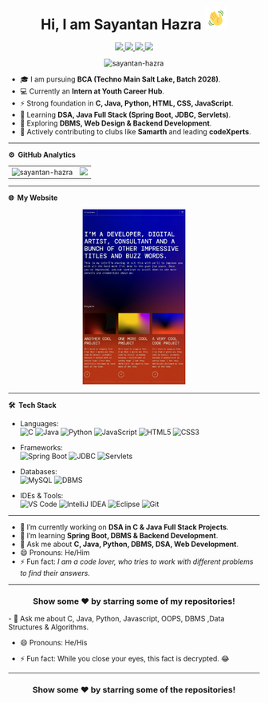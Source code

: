 <!--![](https://raw.githubusercontent.com/sayantan-hazra/sayantan-hazra/refs/heads/main/Assets/Sayantan%20Hazra_20250925_092541_0000.png)-->
<p align="center"> 
  <h1 align="center"> Hi, I am Sayantan Hazra <img src="https://raw.githubusercontent.com/sayantan-hazra/sayantan-hazra/refs/heads/main/Assets/wave.gif" 
         alt="Waving hand animated gif"
         height="45"
         width="45" /></h1> 
</p>

<p align="center">
<a href="https://www.linkedin.com/in/hazra-sayantan"><img src="https://img.shields.io/badge/LinkedIn-0077B5?style=for-the-badge&logo=linkedin&logoColor=white"/> </a>
<a href="https://sayantanhazra.com"><img src="https://img.shields.io/badge/Website-000000?style=for-the-badge&logo=vercel&logoColor=white"/> </a>
<a href="https://x.com/sayantan_hazra_"><img src="https://img.shields.io/badge/Twitter-1DA1F2?style=for-the-badge&logo=twitter&logoColor=white"/> </a>
<a href="mailto:sayantanhazra@outlook.com"><img src="https://img.shields.io/badge/Email-005FF9?style=for-the-badge&logo=gmail&logoColor=white"/> </a>
</p>

<p align="center"> <img src="https://komarev.com/ghpvc/?username=sayantan-hazra&label=Profile%20Visits&color=blue&style=plastic" alt="sayantan-hazra" /> </p>

* 🎓 I am pursuing **BCA (Techno Main Salt Lake, Batch 2028)**.  
* 💻 Currently an **Intern at Youth Career Hub**.  
* ⚡ Strong foundation in **C, Java, Python, HTML, CSS, JavaScript**.  
* 🚀 Learning **DSA, Java Full Stack (Spring Boot, JDBC, Servlets)**.  
* 🌱 Exploring **DBMS, Web Design & Backend Development**.  
* 🎨 Actively contributing to clubs like **Samarth** and leading **codeXperts**.  

***

**⚙️ &nbsp;GitHub Analytics**  
<table style="width:100%">
  <tr>
    <td> <img src="https://github-readme-stats.vercel.app/api?username=sayantan-hazra&show_icons=true&theme=dark&locale=en&hide_border=true" alt="sayantan-hazra" /></td>
    <td><img src="https://github-readme-stats.vercel.app/api/top-langs/?username=sayantan-hazra&theme=dark&hide_border=true&layout=compact"></td>
  </tr>
</table>

***

**🌐 &nbsp;My Website**  

<p align="center">
  <a href="https://sayantanhazra.com">
    <img src="https://raw.githubusercontent.com/sayantan-hazra/sayantan-hazra/refs/heads/main/Assets/Website.jpg" alt="sayantanhazra.com" height="350"/>
  </a>
</p>

***

**🛠 &nbsp;Tech Stack**

- Languages: &nbsp;  
  ![C](https://img.shields.io/badge/-C-333333?style=flat&logo=c&logoColor=00599C)
  ![Java](https://img.shields.io/badge/-Java-333333?style=flat&logo=openjdk&logoColor=007396)
  ![Python](https://img.shields.io/badge/-Python-333333?style=flat&logo=python)
  ![JavaScript](https://img.shields.io/badge/-JavaScript-333333?style=flat&logo=javascript)
  ![HTML5](https://img.shields.io/badge/-HTML5-333333?style=flat&logo=html5)
  ![CSS3](https://img.shields.io/badge/-CSS3-333333?style=flat&logo=css3)

- Frameworks: &nbsp;  
  ![Spring Boot](https://img.shields.io/badge/-SpringBoot-333333?style=flat&logo=springboot)
  ![JDBC](https://img.shields.io/badge/-JDBC-333333?style=flat&logo=java)
  ![Servlets](https://img.shields.io/badge/-Servlets-333333?style=flat&logo=java)

- Databases: &nbsp;  
  ![MySQL](https://img.shields.io/badge/-MySQL-333333?style=flat&logo=mysql)
  ![DBMS](https://img.shields.io/badge/-DBMS-333333?style=flat&logo=databricks)

- IDEs & Tools: &nbsp;  
  ![VS Code](https://img.shields.io/badge/-VS%20Code-333333?style=flat&logo=visual-studio-code&logoColor=007ACC)
  ![IntelliJ IDEA](https://img.shields.io/badge/-IntelliJ%20IDEA-333333?style=flat&logo=intellij-idea&logoColor=f70486)
  ![Eclipse](https://img.shields.io/badge/-Eclipse-333333?style=flat&logo=eclipse)
  ![Git](https://img.shields.io/badge/-Git-333333?style=flat&logo=git)

***

- 🔭 I’m currently working on **DSA in C & Java Full Stack Projects**.  
- 🌱 I’m learning **Spring Boot, DBMS & Backend Development**.  
- 💬 Ask me about **C, Java, Python, DBMS, DSA, Web Development**.  
- 😄 Pronouns: He/Him  
- ⚡ Fun fact: *I am a code lover, who tries to work with different problems to find their answers.*  

***

<div align="center">

### Show some ❤️ by starring some of my repositories!

</div>
-  💬 Ask me about C, Java, Python, Javascript, OOPS, DBMS ,Data Structures & Algorithms.

-  😄 Pronouns: He/His

-  ⚡ Fun fact: While you close your eyes, this fact is decrypted. 😂

<!-- -  📫 How to reach me:
[![LinkedIn](https://img.shields.io/badge/-Rahul_Kashyap-2867B2?style=flat&logo=Linkedin&logoColor=white)](https://www.linkedin.com/in/rahul-kashyap-230577195/)
[![Twitter](https://img.shields.io/badge/-imkashyap_-1da1f2?style=flat&logo=Twitter&logoColor=white)](https://twitter.com/imkashyap_)
[![Instagram](https://img.shields.io/badge/-imkashyap__-833ab4?style=flat&logo=Instagram&logoColor=white)](https://www.instagram.com/imkashyap__/)
[![Gmail](https://img.shields.io/badge/-Rahul_Kashyap-DB4437?style=flat&logo=Gmail&logoColor=white)](mailto:rahulkashyap4041@gmail.com) -->

***

<!-- ![](https://activity-graph.herokuapp.com/graph?username=imkashyap&theme=react-dark&hide_border=true&area=true) -->

<div align="center">

### Show some ❤️ by starring some of the repositories!

</div>
